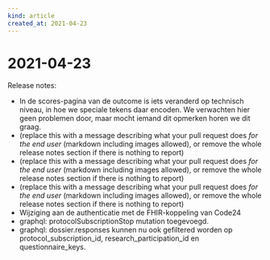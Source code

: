 ```yaml
---
kind: article
created_at: 2021-04-23
---
```


# 2021-04-23

Release notes:

* In de scores-pagina van de outcome is iets veranderd op technisch niveau, in hoe we speciale tekens daar encoden. We verwachten hier geen problemen door, maar mocht iemand dit opmerken horen we dit graag.
* (replace this with a message describing what your pull request does *for the end user* (markdown including images allowed), or remove the whole release notes section if there is nothing to report)
* (replace this with a message describing what your pull request does *for the end user* (markdown including images allowed), or remove the whole release notes section if there is nothing to report)
* (replace this with a message describing what your pull request does *for the end user* (markdown including images allowed), or remove the whole release notes section if there is nothing to report)
* Wijziging aan de authenticatie met de FHIR-koppeling van Code24
* graphql: protocolSubscriptionStop mutation toegevoegd.
* graphql: dossier.responses kunnen nu ook gefiltered worden op protocol_subscription_id, research_participation_id en questionnaire_keys.
